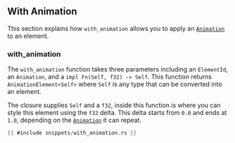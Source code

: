 ## With Animation

This section explains how `with_animation` allows you to apply an [`Animation`](animation.md) to an element.

### with_animation

The `with_animation` function takes three parameters including an `ElementId`, an `Animation`, and a `impl Fn(Self, f32) -> Self`. This function returns `AnimationElement<Self>` where `Self` is any type that can be converted into an element.

The closure supplies `Self` and a `f32`, inside this function is where you can style this element using the `f32` delta. This delta starts from `0.0` and ends at `1.0`, depending on the [`Animation`](animation.md) it can repeat.

```rust
{{ #include snippets/with_animation.rs }}
```
